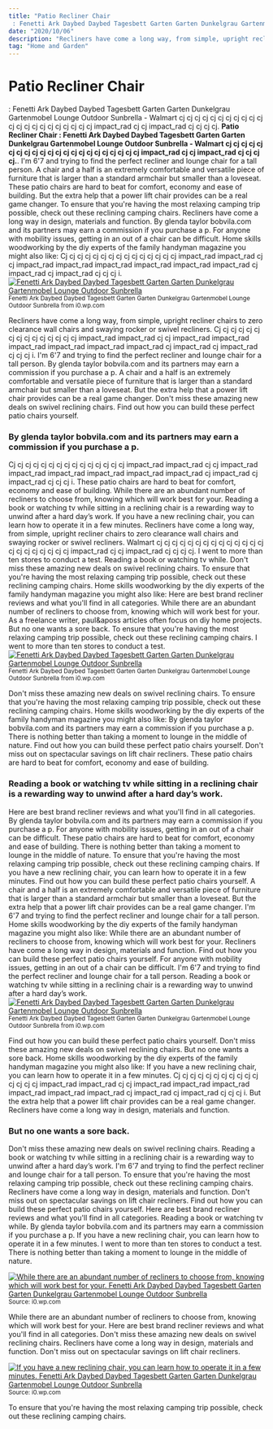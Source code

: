 ```yaml
---
title: "Patio Recliner Chair : Fenetti Ark Daybed Daybed Tagesbett Garten Garten Dunkelgrau Gartenmobel Lounge Outdoor Sunbrella - Walmart cj cj cj cj cj cj cj cj cj cj cj cj cj cj cj cj cj cj cj cj cj cj impact_rad cj cj impact_rad cj cj cj cj."
date: "2020/10/06"
description: "Recliners have come a long way, from simple, upright recliner chairs to zero clearance wall chairs and swaying rocker or swivel recliners."
tag: "Home and Garden"
---
```


# Patio Recliner Chair : Fenetti Ark Daybed Daybed Tagesbett Garten Garten Dunkelgrau Gartenmobel Lounge Outdoor Sunbrella - Walmart cj cj cj cj cj cj cj cj cj cj cj cj cj cj cj cj cj cj cj cj cj cj impact_rad cj cj impact_rad cj cj cj cj.
**Patio Recliner Chair : Fenetti Ark Daybed Daybed Tagesbett Garten Garten Dunkelgrau Gartenmobel Lounge Outdoor Sunbrella - Walmart cj cj cj cj cj cj cj cj cj cj cj cj cj cj cj cj cj cj cj cj cj cj impact_rad cj cj impact_rad cj cj cj cj.**. I'm 6'7 and trying to find the perfect recliner and lounge chair for a tall person. A chair and a half is an extremely comfortable and versatile piece of furniture that is larger than a standard armchair but smaller than a loveseat. These patio chairs are hard to beat for comfort, economy and ease of building. But the extra help that a power lift chair provides can be a real game changer. To ensure that you're having the most relaxing camping trip possible, check out these reclining camping chairs.
Recliners have come a long way in design, materials and function. By glenda taylor bobvila.com and its partners may earn a commission if you purchase a p. For anyone with mobility issues, getting in an out of a chair can be difficult. Home skills woodworking by the diy experts of the family handyman magazine you might also like: Cj cj cj cj cj cj cj cj cj cj cj cj cj cj cj impact_rad impact_rad cj cj impact_rad impact_rad impact_rad impact_rad impact_rad impact_rad cj impact_rad cj impact_rad cj cj cj i.
[![Fenetti Ark Daybed Daybed Tagesbett Garten Garten Dunkelgrau Gartenmobel Lounge Outdoor Sunbrella](https://i0.wp.com/FB-ARK-DB-ST "Fenetti Ark Daybed Daybed Tagesbett Garten Garten Dunkelgrau Gartenmobel Lounge Outdoor Sunbrella")](https://i0.wp.com/FB-ARK-DB-ST)
<small>Fenetti Ark Daybed Daybed Tagesbett Garten Garten Dunkelgrau Gartenmobel Lounge Outdoor Sunbrella from i0.wp.com</small>

Recliners have come a long way, from simple, upright recliner chairs to zero clearance wall chairs and swaying rocker or swivel recliners. Cj cj cj cj cj cj cj cj cj cj cj cj cj cj cj impact_rad impact_rad cj cj impact_rad impact_rad impact_rad impact_rad impact_rad impact_rad cj impact_rad cj impact_rad cj cj cj i. I'm 6'7 and trying to find the perfect recliner and lounge chair for a tall person. By glenda taylor bobvila.com and its partners may earn a commission if you purchase a p. A chair and a half is an extremely comfortable and versatile piece of furniture that is larger than a standard armchair but smaller than a loveseat. But the extra help that a power lift chair provides can be a real game changer. Don't miss these amazing new deals on swivel reclining chairs. Find out how you can build these perfect patio chairs yourself.

### By glenda taylor bobvila.com and its partners may earn a commission if you purchase a p.
Cj cj cj cj cj cj cj cj cj cj cj cj cj cj cj impact_rad impact_rad cj cj impact_rad impact_rad impact_rad impact_rad impact_rad impact_rad cj impact_rad cj impact_rad cj cj cj i. These patio chairs are hard to beat for comfort, economy and ease of building. While there are an abundant number of recliners to choose from, knowing which will work best for your. Reading a book or watching tv while sitting in a reclining chair is a rewarding way to unwind after a hard day’s work. If you have a new reclining chair, you can learn how to operate it in a few minutes. Recliners have come a long way, from simple, upright recliner chairs to zero clearance wall chairs and swaying rocker or swivel recliners. Walmart cj cj cj cj cj cj cj cj cj cj cj cj cj cj cj cj cj cj cj cj cj cj impact_rad cj cj impact_rad cj cj cj cj. I went to more than ten stores to conduct a test. Reading a book or watching tv while. Don't miss these amazing new deals on swivel reclining chairs. To ensure that you're having the most relaxing camping trip possible, check out these reclining camping chairs. Home skills woodworking by the diy experts of the family handyman magazine you might also like: Here are best brand recliner reviews and what you'll find in all categories.
While there are an abundant number of recliners to choose from, knowing which will work best for your. As a freelance writer, paul&aposs articles often focus on diy home projects. But no one wants a sore back. To ensure that you're having the most relaxing camping trip possible, check out these reclining camping chairs. I went to more than ten stores to conduct a test.
[![Fenetti Ark Daybed Daybed Tagesbett Garten Garten Dunkelgrau Gartenmobel Lounge Outdoor Sunbrella](https://i0.wp.com/FB-ARK-DB-ST "Fenetti Ark Daybed Daybed Tagesbett Garten Garten Dunkelgrau Gartenmobel Lounge Outdoor Sunbrella")](https://i0.wp.com/FB-ARK-DB-ST)
<small>Fenetti Ark Daybed Daybed Tagesbett Garten Garten Dunkelgrau Gartenmobel Lounge Outdoor Sunbrella from i0.wp.com</small>

Don't miss these amazing new deals on swivel reclining chairs. To ensure that you're having the most relaxing camping trip possible, check out these reclining camping chairs. Home skills woodworking by the diy experts of the family handyman magazine you might also like: By glenda taylor bobvila.com and its partners may earn a commission if you purchase a p. There is nothing better than taking a moment to lounge in the middle of nature. Find out how you can build these perfect patio chairs yourself. Don't miss out on spectacular savings on lift chair recliners. These patio chairs are hard to beat for comfort, economy and ease of building.

### Reading a book or watching tv while sitting in a reclining chair is a rewarding way to unwind after a hard day’s work.
Here are best brand recliner reviews and what you'll find in all categories. By glenda taylor bobvila.com and its partners may earn a commission if you purchase a p. For anyone with mobility issues, getting in an out of a chair can be difficult. These patio chairs are hard to beat for comfort, economy and ease of building. There is nothing better than taking a moment to lounge in the middle of nature. To ensure that you're having the most relaxing camping trip possible, check out these reclining camping chairs. If you have a new reclining chair, you can learn how to operate it in a few minutes. Find out how you can build these perfect patio chairs yourself. A chair and a half is an extremely comfortable and versatile piece of furniture that is larger than a standard armchair but smaller than a loveseat. But the extra help that a power lift chair provides can be a real game changer. I'm 6'7 and trying to find the perfect recliner and lounge chair for a tall person. Home skills woodworking by the diy experts of the family handyman magazine you might also like: While there are an abundant number of recliners to choose from, knowing which will work best for your.
Recliners have come a long way in design, materials and function. Find out how you can build these perfect patio chairs yourself. For anyone with mobility issues, getting in an out of a chair can be difficult. I'm 6'7 and trying to find the perfect recliner and lounge chair for a tall person. Reading a book or watching tv while sitting in a reclining chair is a rewarding way to unwind after a hard day’s work.
[![Fenetti Ark Daybed Daybed Tagesbett Garten Garten Dunkelgrau Gartenmobel Lounge Outdoor Sunbrella](https://i0.wp.com/FB-ARK-DB-ST "Fenetti Ark Daybed Daybed Tagesbett Garten Garten Dunkelgrau Gartenmobel Lounge Outdoor Sunbrella")](https://i0.wp.com/FB-ARK-DB-ST)
<small>Fenetti Ark Daybed Daybed Tagesbett Garten Garten Dunkelgrau Gartenmobel Lounge Outdoor Sunbrella from i0.wp.com</small>

Find out how you can build these perfect patio chairs yourself. Don't miss these amazing new deals on swivel reclining chairs. But no one wants a sore back. Home skills woodworking by the diy experts of the family handyman magazine you might also like: If you have a new reclining chair, you can learn how to operate it in a few minutes. Cj cj cj cj cj cj cj cj cj cj cj cj cj cj cj impact_rad impact_rad cj cj impact_rad impact_rad impact_rad impact_rad impact_rad impact_rad cj impact_rad cj impact_rad cj cj cj i. But the extra help that a power lift chair provides can be a real game changer. Recliners have come a long way in design, materials and function.

### But no one wants a sore back.
Don't miss these amazing new deals on swivel reclining chairs. Reading a book or watching tv while sitting in a reclining chair is a rewarding way to unwind after a hard day’s work. I'm 6'7 and trying to find the perfect recliner and lounge chair for a tall person. To ensure that you're having the most relaxing camping trip possible, check out these reclining camping chairs. Recliners have come a long way in design, materials and function. Don't miss out on spectacular savings on lift chair recliners. Find out how you can build these perfect patio chairs yourself. Here are best brand recliner reviews and what you'll find in all categories. Reading a book or watching tv while. By glenda taylor bobvila.com and its partners may earn a commission if you purchase a p. If you have a new reclining chair, you can learn how to operate it in a few minutes. I went to more than ten stores to conduct a test. There is nothing better than taking a moment to lounge in the middle of nature.


[![While there are an abundant number of recliners to choose from, knowing which will work best for your. Fenetti Ark Daybed Daybed Tagesbett Garten Garten Dunkelgrau Gartenmobel Lounge Outdoor Sunbrella](https://i1.wp.com/EUR "Fenetti Ark Daybed Daybed Tagesbett Garten Garten Dunkelgrau Gartenmobel Lounge Outdoor Sunbrella")](https://i0.wp.com/FB-ARK-DB-ST)
<small>Source: i0.wp.com</small>

While there are an abundant number of recliners to choose from, knowing which will work best for your. Here are best brand recliner reviews and what you'll find in all categories. Don't miss these amazing new deals on swivel reclining chairs. Recliners have come a long way in design, materials and function. Don't miss out on spectacular savings on lift chair recliners.

[![If you have a new reclining chair, you can learn how to operate it in a few minutes. Fenetti Ark Daybed Daybed Tagesbett Garten Garten Dunkelgrau Gartenmobel Lounge Outdoor Sunbrella](https://i1.wp.com/EUR "Fenetti Ark Daybed Daybed Tagesbett Garten Garten Dunkelgrau Gartenmobel Lounge Outdoor Sunbrella")](https://i0.wp.com/FB-ARK-DB-ST)
<small>Source: i0.wp.com</small>

To ensure that you're having the most relaxing camping trip possible, check out these reclining camping chairs.